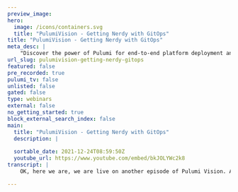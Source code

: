 ```yaml
---
preview_image:
hero:
  image: /icons/containers.svg
  title: "PulumiVision - Getting Nerdy with GitOps"
title: "PulumiVision - Getting Nerdy with GitOps"
meta_desc: |
    "Discover the power of Pulumi for end-to-end platform deployment and application integration. Join us as we explore the Pulumi Operator and its cap...
url_slug: pulumivision-getting-nerdy-gitops
featured: false
pre_recorded: true
pulumi_tv: false
unlisted: false
gated: false
type: webinars
external: false
no_getting_started: true
block_external_search_index: false
main:
  title: "PulumiVision - Getting Nerdy with GitOps"
  description: |
    
  sortable_date: 2021-12-24T08:59:50Z
  youtube_url: https://www.youtube.com/embed/bkJOLYWc2k8
transcript: |
    OK, here we are, we are live on another episode of Pulumi Vision. And if I know anything about streaming and I don't, we don't want to have any real big content right in the first few seconds because nobody's here yet. So, uh, but that's cool. Hey, David, welcome to Pulumi Vision. Yeah. Awesome. I've not been on Vision before. I'm really excited. It, it's fun that we, I don't think we streamed together before except for like a devils party games, one party games and CNC face off, you know, so we haven't done like an actual, you know, like technology stream, just silly games and stuff. But, uh, yeah, we're gonna, um, we, we, we'll, uh, just sort of shoot the shit for shoot the, I don't know, I don't even know what our rating is on this. It's a work stream but, you know, on the same token, Cat Cosgrove is on our team. So, yeah, exactly. Yeah. Uh, so I think we're gonna, uh, we're gonna play around, we're kind of do a little, uh, little thing, a little KTIS operating. That's not the right way to use that term, but I don't care. Uh, and, and dig into some stuff. Uh Hey, welcome. We got, we got, we got some folks and uh David, what uh what programming language are you gonna be using today? I haven't entirely decided to be honest, I'll probably use type script. Um Although if the audience are feeling like they want to see something else, then we can be bold and go for that. We have a, we have 11 whole viewer so far. Uh But it's still early but, but if it's uh who I think it is, I think they're gonna wanna see go but uh let us know you know what your thoughts are. But yeah, well, before we kind of dig into that, uh David, I want you to kind of tell, tell me a little bit about what you got in mind and, and let me know when you want me to give you your, your screen share. Yeah, sure. So I thought what would be fun for us today would be to take a look at a complete end to end demo of using Pulumi to deploy our platform, which in this case will be on a cloud provider and then to look at how we look in and integrate our application teams, given them a framework to be able to deploy their applications to the platform. And we're going to do this with some more Pulumi. So we'll be taking a look at the Pulumi Operator what it brings to the table, how we deploy stacks with it and, and maybe have a little bit of a chat about how it works, what it's doing because it's a, it's a pretty cool project that I don't think has, uh, a lot of screen time yet. So I'm looking forward to kind of like shitting it and going, hey, check out this really cool thing and here's what you can do with it. So it should be kind of fun. Awesome. And I'm looking forward to. So I'll be, I'll be watching the chat trying to answer questions, feeding David David's driving and running all the tech. So I definitely uh through the better straw on this one. But uh I, I'm, I'm, I'm super excited to see because I uh this is maybe a bit of a spoiler, but I know David has a blog post that's coming out hopefully pretty soon about this. And I was, I was reading it and helping review it and I'm really excited to see it in action. So, yeah. Yeah, I mean, I guess we could talk about that a little bit without giving too much away. I just didn't know if it was a spoiler to tell people that there was a blog post. No, it's, it's all good. We're all friends here, right? So it references a talk I gave that Get Up days in December last year where I was talking about the and how it applies to get ups which I know right away people are like what? But is it a lot or demeter? I'm not sure. Uh I just, it, that's the problem with Fox is you have to pronounce the words. A very tech problem, right? Is how do we pronounce all these things? Uh So essentially that law tries to encourage us that we don't reveal or have too many leaky abstractions down our stack and we get up, that's a bit of a challenge. And in fact, what we're seeing today is that a lot of people uh actually hard code environment information into the get up pipeline. So like the stacks that they have are pro staging Q A etcetera, but they're all hard coded in yam somewhere. And we, I I feel like we need to get away from this because we're limiting the first, the velocity of which we could deploy, but also the flexibility to spin up ephemeral environments, iterate test, you know, do some cool experimental stuff. And uh some of the challenges with that we're gonna, well, we'll see it and I guess as we go through, but um the pluming operator actually helped solve a lot of these challenges, which is why I was so excited when I came across it and I was like, oh I need to start playing with this a little bit more. Awesome. Yeah, I won't go to the blog post in more detail. Why you gotta go to the blog and check it out. You should go check it every single day so you can see if that post is there. Um And you might even see a couple of posts that I wrote. I, one is getting published shortly as soon as the workflow is done. So, uh and I, I also even hope that I, that I understood David's feedback properly and updated it. I guess we'll find out. All right, we, we, we do an article review at the end of this. There we go. There we go. All right. Should we do? Should we uh should we do some, some checking? Yeah, we should get this cluster spun up first. It's great right now. We have Nada. I'm starting from complete scratch. So I'm gonna, how's that fun for you, Matt? Is that right? What's that? Uh Can you go just a maybe a little tiny bit bigger? No, you can't go bigger that it's fine. OK. I think that's good. I think it'll work. All right. So I'm gonna, we get the initial list of favorite templates we'll show additional and for today's session, we are going to use cloud. Um just because spinning up a coup on C is faster than any other cloud provider that I've seen. Um we haven't had a comment telling me to use any other programming language, so I am going to go with different. OK. Right. I was waiting to see if you were gonna challenge me to go in another language. But no, no, no, it's ok. We'll, we'll go for, we'll go for the time we did. We did. I, you know, I, I, uh, you know, been asked to do the go content. We did go last week. So it's all right. It's all right. All right. And why is our man that have had their token prepared? But give me a second. Actually, the funny thing is now that I think about it for as much as people always say, we're always using typescript examples in Pulumi and Pulumi vision. I think we've had barely any typescript because we did uh when Laura and I were doing stuff, I thought we did it with Python and then I had layla on and we did dot net. Uh Brendan might have done typescripts. Yeah, Brendan, our get get lab one and then we did go when we had a date dog last week. So we're mixing it up. All right. Cool. So, really, then typescript was the only choice I had. It really was we did the right thing. All right. So now we have a new preliminary project and this is our and V code. We have our stack file with our nice encrypted token. I love that about the fact that we could do that. Uh We have our default template for ST cloud which go figure, actually spends up acuna cluster it codes that I don't even have to write any code. Uh how easy is that? Very easy? That's the answer. Yeah. But I guess, you know, these API S are, are nice and simple here. We're just saying that we want to use Kubernetes cluster, we give it a name. I'm going to go for three notes and we have a size of the cluster GV KTIS museums and London and we're going to export a cluster. I mean, the reality is right? Like how much is there to say about the cluster that you need? I mean, you could say more things but for our, you know, because I know I like spin them up on Digital Ocean. Like when I'm doing workshops and yeah, my, my code for that is pretty straightforward. It's like basically how many nodes and how do I tag it so that uh it doesn't get deleted by our, you know, our clean up stuff. Yeah, exactly. All right, let's spin that up. It shouldn't take too long. It takes around 90 seconds and then we will have, oh OK. Maybe I should be using for instead of Digital Ocean for my uh my workshop clusters because do was always fast for me. But yeah, yeah, 90 seconds is pretty impressive. And uh oh, I see. We have Carlos in the chat. Hey, Carlos, welcome. Hey. All right. So I guess we can either sit and watch the creating status of this or maybe we can talk about what our, so, so we're gonna do a cluster. So what what are we doing with this operator? So what we're going to do is first deploy the CR DS for the operator and then deploy the operator itself. What the operator does is it's going to run inside of our cluster and monitor for some custom resources. These custom resources are Pulumi stacks. So we can describe stacks that we want the pluming operator to manage what those facts are, are typically get repositories that can be cloned into the cluster. And there is a continuous Pulumi up ran against them in a pretty cool fashion that is safe from the controller being, you know, rescheduled on killed anything like that. So it does lots of cool checkpoint and to make sure that it's it's native as it has to be to work well in that environment. And we're going to pretend that our platform team is, you know, this essentially, you know, obviously there would be a little bit more to that. But right now, we're just saying we want to cluster, we could start deploying, you know, backup tooling and you know, auto scale cluster, auto scalar. Uh but the application developers are going to take over with their own stacks and get. So we have this very strict boundary between this is what the platform team are building and providing a set of working components for our application teams to consume. But we had a question in the chat. I'm just gonna bring it in case people, uh, are where I want to hear it. So, a car, uh, as said, like, what's the most popular language used with Pulumi? Is it typescript? And I don't have the numbers in front of me and by, I'll, I'll probably poke around and see if I can find them by the end of the stream. But as I recall, it's actually not typescript. Um, but I think it's Python is one of the most popular ones. Uh, one of the things though is typescript is there's things, again, typescript over javascript is a little nicer for some info coding though because of the type, you know, there's features of typescript that just make it cleaner and easier to work with, which is why you see a lot of us writing examples in it because it's just a little more fun. But, uh, I don't think, uh, that is what, what have you seen out in the community? Uh, David, I don't know if you have any thoughts on this or not. I'm, I'm gonna see if I can find the, uh, the numbers though. Yeah. So, I mean, it's weird for me. Like I, I'd say I spend most of my time not, we're not talking about Pulumi here, like General as me, as an engineer. I spend most of my time writing, go and Rust and I love those languages for what I'm doing. But you're right whenever I have to come to Pulumi and infrastructure. There's something very interesting about the experience, the DX of working with typescript and this kind of fashion from the tooling and VS code to the autocomplete. Uh you know, the complete ease of use that having functions concerned from other libraries, just it's a very great developer experience. I don't think we get with some of the other SDK I think. Yeah, the things that we're uh that I was just looking at some comments I've seen internally and they said a lot of, a lot of customers uh de definitely have been using Python as a lot of the enterprise customers. That's what we see. Um So a test framework for Pulumi, same for lining. So, yes, that's kind of a, I'll put a link in the chat to, to go into testing. That's testing is a whole other thing. But one of the things is because Pulumi uses general purpose, um, programming language is right. You kind of have all those test frameworks for you. But I will let David continue and I'll drop some, some links in the chat there. All right. Ok. So we do have a cabernet cluster. Uh I mean, I'm sorry, it was longer than 90 seconds, however, it was only two minutes and seven seconds. But I still think that's, that's pretty, that's pretty good. Yeah. And hey, Rich, thanks for joining us. Hi, Rich. If we pop over to here. I mean, I'm gonna do everything just with you know, the get up and the documentation that that's here. Uh So you can all see how to do it yourself, but we have the ability here to deploy the operator. Uh And we could use coup control. Um But that would involve leaking the coup confit from our poly program, you know, exporting it, which is fine for some cases, but not for what I'm showing today. So we're actually gonna try and just use Poli to be able to do this ourselves. So there's examples for all of the different languages that we pop up. Python just because I know Carlos is saying that was interesting. He's what some Python looks like me, which is there not too bad actually, but where he is in tape script, I'm going to open the deploy operator typescript example. This first line of code is going to deploy the custom resource definition. Let's paste that in save. Uh ah I don't have yet. OK. So here's one of the reasons I always go to typescript as well. I open package dot Json pop into here and I do Pulumi Cube and I just let the auto complete, go to N PM, look up all the packages and the versions and I hit go then on earth, no pun intended. I even know the pun you made the pun joke. Uh And then we now have support and our plume project we can pop over here and we can just quickly I'm just gonna override this one. I don't think we need the ploy SDK just yet and we call this case. So now what we're saying is, and we want to deploy a, or a config file or a manifest depending on what you're using. Uh And we can actually just point it straight to the get hub raw URL. Um Now, right now, this is actually going to fail. Do we know why? Who knows why? Well, let's see. I don't know, but I gotta kick somebody out of the check because they're trying to uh how do I, how do I do this? And that's what you get for trying to tell me to buy followers. Yeah. Exactly. Rich says, yes, I want to be famous. I'm endeavor. So OK, let's see. Why is this gonna fail? All right, because it couldn't reach our KTIS cluster. Um And the reason it couldn't reach our co cluster is because we actually need a dynamic provider for this because I don't have one configured. So what we need to do is create a is Vader, this is a new provider. I would call this or platform whatever I want. And from here, we can pass in that we have a coup config and we pull this from our cluster. So the cluster that we create using the C OS DK has an output, which is the coup config for speaking and communicating with that cluster, we then create a new KTIS provider, which allows us to then apply any cnet's resources to the provider by adding this. And here's a cool typescript thing. Actually, if I rename this to provider, we get the shorthand syntax where I don't actually need to do that, which I also like and we can do a plu me up and this time it will deploy to our cluster. All right. So question, can this be done with Amazon Eks? Yes. Right. Everything we're doing with VO cloud you could do with Eks effective if I recall correctly. That was your first plan. And we just ran out of time like clusters, take a bit longer to provision. And uh you know, we want a stream not to be that watching and EPS clusters spin up. So we went with a slightly faster option and in fact, with the EK provider, you don't need to do. Uh this actually exposes a provider as an output. So you could just do provider cluster dot provider. But the, the C one doesn't support that a little bit. And of course, it works with, with GCP and any other related provider. We're not doing anything that is too far off to be on track here. I'll drop a link in the uh in the chat for, for the EKS stuff. All right. So um actually probably do want to export this coup config because it may be useful for me to be able to run cube control commands. Right. Yeah, why not? Uh we will export our cuc fig. So, so now we're adding an output and for people that are very fast or can pause the screen, they'll probably be able to communicate with my cluster. But that's all right. Right. Let's see if I can remember how to do this. So if we do a stack output config, I think that works. Right. Oh, sure. It's all one way to find out and then we can do an export cuc config our directory convic and then we can run and get notes, right? Oh Close. Uh OK. So that didn't output what I thought it did. Whoopsie. Uh Let's try that again. I believe there is a show secrets like for sure. Yeah. Um 00 because I, I append it. So OK. To the cool. OK. So it took me a little bit longer than I expected. But that's all right. That's the problem is if I was thinking about it, I've run that command 100 times because that's what I always do when I do a workshop and I need to get it to then put it into the G pod thing. So I have that. Yeah, I wasn't, wasn't watching, I was uh messing around in the chat. Um Yeah. Well, we have, we, we can run our commands, right? So we have terminal command lane access to the cluster. We have Pulumi access to the cluster with our custom provider. So now we need to go back to our documentation. Uh And we've got some boarding stuff that I'll just copy verbatim and it configures the roles and deploys the operator. Uh Yeah. What time is it for you? David? Uh Carlos would like to know it is 8 20 pm, 8:20 p.m. So this is, uh I felt slightly guilty about this, but David is just too nice and doesn't tell me to like get bent when I ask him to do stuff yet. Yeah, I've got two young kids. I, I work stupid random hours depending on what works best for me that day. So this is all good. My, my most popular blog post I wrote many, many years ago is when my boys were, um, just a few months old. So probably actually around the same age as your, your, your new one. And so you'd be up in the middle of the night. And I remember writing this blog post with one hand while I was holding my son Joey. And it was like the most, it was just some off the cuff thing that absolutely blew up and, and I was like, so that's sort of the trick. I do owe my kids some toys, but they don't, they don't want them anymore. They're too old. The two, my, my 10 year old is easy to buy for my, my 12 year or almost 12 year olds. So, with 12 next week, they just want money. So they're looking at all the presents and they're like, well, why does Sophia have like 12 presents under the tree? And I have like three. And I'm like, because you guys don't want anything. Anyway, what do we got? Do they have some pods? Maybe they want some pods for Christmas? Nobody's ever turned down a pot. All right. Well, we have a service account created. We have a role in row binding. We're just waiting on our deployment. Um Here's a cool trick. So what's actually happening with this deployment is that Pulumi is aware of a deployment. It knows that it spawns off replica sets and in turn those replica sets spawn off pods and it's actually going to wait until all the pods that the deployment has created are actually ready and healthy. So if they have probes on them, they're trying to make sure that you don't deploy something that's broken and then like, hey, it worked. Um But if you don't want that behavior, you can actually turn it off through an annotation. So if we come to our deployment, we can do metadata annotations and we can say polo dot com get away trip. So to David Rich just tweeted, he said, I always love watching rock code stream. He's so good at it. Matt Stratton is also on the stream. Oh, thanks for that. I lost my train of thought. Oh, yeah. Cheers. So this annotation will change that behavior. So that Pulumi will just do the apply and then it's entirely up to you. And at that point to make sure the workloads that you deploy are in fact healthy. Of course, it has already deployed now, but it's not a big deal. Um, but if we run pulling me up, but you'll see that it is a lot quicker this time. Hm. Nobody's answered in the chat, how they pronounce, uh, that word that I'm not gonna say out loud because that will influence. So if you're in the chat, like, you know, write it out phonetically, that command that David keeps running. Not Pulumi up or let me know how you pronounce Pulumi up too. All right, let's see what's next then. Uh So we won't get pods. We have the operator running. It's actually not doing anything right now. Um Because the way controllers work in is they're monitoring for custom resources typically and we haven't deployed any custom resources yet. So let's jump back over to the documentation. We have applied the operator, we can move on to the next thing which is we want to create Pulumi stack custom resources. Now, you can do this through zoom back command that I won't see anymore. Uh Where's the example you mean? Cube? Wow. Are these examples in? No, someone was feeling funny that day uh or we can deploy in Bolivia, which of course we're going to do. Of course, why else would we uh if you want to deploy a stack, da da da. There is it? There we go. Then the things that are required are that we need to first put it a secret into our cluster with our pate access token. So I'm gonna do that first. And then we're actually, how much time do we have? Maddie? I don't know. We got, we got at least half an hour. We got as much time as you want. You're the one who it's bedtime, right? I mean, we can start off by using API extensions, custom resource to deploy any random um resource in the world. However, we can do one better and actually use TRD to Ballo me to generate the types and actually get a fully type experience as well. So what was the over doing for time? I don't want to commit to too much just yet, but let's get the secret one first. Just dropped a link about CRD to Pulumi in the chat too for like people that wanna know more about what's going on. Jeez. My hair is so flat today. Your hair looks great today. All right. So we got a new Pulumi config uh This allows us to pull things from our stack file, which is this one here? I'm going to say that we require a secret called Pulumi access token, which means I have to make that available. And in fact, if we run Pulumi up, we'll see that that gives us a nice inner message in but it doesn't exist yet and I will go to the council. There we go. Nice helpful error message. You have required configuration limit access token which isn't there. So I will create a new one. There we go. So now we can do a Pulumi config set. This is the secret Pulumi access to and 10. Uh OK, let's go back to the documentation. So we have to create a secret. This is actually using KX instead of the SDKKX is a extraction and helper library to make working with some resources a little bit easier. So we'll just make that available too. So we can come in here, we paste this. Uh We have to import KX, which is the Kubernetes X package and we can use our autocomplete here. Get that pretty quick. We not then and then M PM install and if we look at our code, it seems happier now. So now we have our access token here. Well, it's been pulling it up and get that created. Rich says you have the best hair and infrastructure is good. I'd agree with that. It's continually evolving into all the places where that happens. Cat would probably, you know, you're, you're lucky that cat is, is not on the stream rich. That's all I'm saying because I think she'd have some words but it's OK. Um So OK, I wanted to see something in your uh when next time you go back to your ID E to your VS code. Mhm. Oh So you just put your um oh that's interesting. Ok. So you just flip it, you put your your uh explorer thingy doodle, whatever that window is on the right to the left. I thought it was like some cool, cool shit. And it was just like, because I had the, I had the our our straight window was too small for me to see super duper. Well, and I was like, what are you doing here? Is that like some typescript? You think? I'm like, oh no, you're just going in the file. Got it. Yeah, but it was not where I was expecting it. So I was, I was thinking it was something cool. I just hate it. You don't have it anymore. OK? No, it's good. It's good. All right. So let's apply this the building way and then we'll squeeze in the nice way. So we're gonna say this is our application team stack one division, team one at team one. We're passing on our access token here. At least the name of the secret. We restored it in the cluster. We're gonna have a stack. So this can be. But I think if we just admit that it goes under my personal uh and we'll call this app in one and I have a rock pool in me Examples repository which we not only worry about the commit, but I do need the directory as a call. Oh, yeah. This, this, ah, see, this is why working with customer resource in this way is rubbish because I actually can't autocomplete the thing that I need. So, you know what? We're not gonna do it the crappy way. So, are you using just for my context you have copilot on or is that the other, is that just typescript autocomplete? No, that's copilot. Uh, we got a comment from Skyler that the alternate between coop cuddle cuddle. I say coop cut, not cuddle like the cuddly way which I know is what rich likes but cuddle like cuddle, fish. But since my license plate is coop cuddle, I feel like I should be considered somewhat authoritative on that. All right, it's like I'm never streaming with you again. No, I'm having fun just losing my train of thought because we're not a rush. It doesn't matter. OK. So we want to generate an sck for these types and I, I've not done this before. So we're going way off the bean track here. But I went to look and said, in fact, we did it right here. Uh So what do you need to generate an STK from a spec and CRD gamma? Well, all you need is the file so we can come here and I'll do Carl Fs as well, Srd dot yama and drop in the L. So let's just download the custom resource definitions. Um And we can see them like. So these are all the plumier specs which are an open API format. We can then run CRD two Pulumi. And if we take a look at the help here, we can generate SDKS for dot net for go no GS and Python. So we're going to do the node GS one. So we need, we need to give the package a name. So we'll call this, let me stack. I think that makes sense. Uh And we need an OGS path. So this is where they're going to live and we'll store them and source stacks and that directory probably should exist. Although I don't have my index dot TS and Stax. Yeah, we'll fix that too. All right. So create directory. Run CRD. Let me something went wrong. They're too confident if it worked right. The first time it would be, you'd be concerned. You did something wrong then. That's me right when I run a thing and I'm like, there's no problems. I'm like, ok, that couldn't have been what I was supposed to do then. Oh, I didn't tell it. The YAML failed to right. There we go. You told it where? Yeah. All right. So it has successfully generated our SDK. Although now I'm in a position where I don't like that. We have our index dot Ts up here and then the source director with everything else. So I'm going to move our index dot TS into source and for that to still work, we just have to add main. Yeah. So that's a good tip in general from a Pulumi perspective that not everybody knows about. Because if you sort of look at that a lot of times when you're looking at examples with Pulumi, it's assuming that the root of the project of the folder is the whole Pulumi program. But you might want to have it. Maybe if it's uh uh a pet, you have like an Infra, an Infra co uh Infra uh folder or something that's inside with something else, you know, actually in this setup. So this is, this is a good tip that you can. Uh That's all you have to do is point it inside the uh Pulumi Amal. All righty. So I didn't modify you. You go away. OK. Oh No, it was actually being helpful because I moved that phone. OK. Uh So now we want to import our new library so we can say import star as Stax from and then we have source. No, we have plume stack. Think so. And then we'll see how this is differ, how this differs. So I'll, I'll comment so that we can do a side by side. Team one equals new. And then I'm going to the stack. Do Pulumi back uh B one. Come on. Why is it not generated stack? I'm gonna look really silly now, aren't I? I was too confident view on stack. Yeah. Hello man. Why can I see it here. Uh I'm just gonna say, screw you all complete and say I'm right. Is that, is that ok? That's fine. You're the boss of the computer, David or? So, it would seem, no, it's, it's, it's, it's not happy. No, there's ok. So, is it, so if we do, we do get access to a whole bunch of resources but not under V one? Yeah, that's peculiar. Uh Do you wanna? So, uh Skyler says, is this a nested stack? I've only seen stack references before, not a nested stack. So what we did was we have taken the C ID definitions and generated no GS code inside of this Pulumi stacks directory. So this is just like working with Pulumi Pulumi GCP P AWS only is tailored for the custom resource definitions provided by the Pulumi operator. And we can actually see that it looks like it's been generated. OK. I'm not, I'm gonna, I'm gonna close my ID because sometimes it can get a little bit confused. Might say you're turning it off and on again. Um And I had the ex Oh yeah, it was like I was doing, we were doing a workshop a couple of weeks ago and the same thing I had run through the whole workshop that morning, everything was fine and then I ran into a very similar with Python. But yeah, where it just didn't wanna load the stuff properly and that's exactly how I fixed it was restarting my ID. It just took way too long for me to get to that decision point. Oh yeah, it, it's not happy. I'm not sure why I'm not going to fight it anymore, I don't think. But what we can see is that it has generated a plume Pulumi it got all the version and we do have a stack dot TS. So we can see at least the type definition for this. Um We can go to the stack spec arcs and we can see that the flag or the option I was looking for was called. Now, if I could create this object, we would be. What is, what does it not like about that? Exported Pulumi name space. You see line nine, there's something in there. It doesn't like, I'm just curious. Oh, yeah, I think we have a name in conflict. Oh, because you're already, yeah. Right. Because is it because you, because you imported Pulumi as Pulumi? So what's, what's, what's the, what's the, uh, what's that red underline on line nine? It should tell you what it doesn't like. Right. Yeah. Yeah. That, yeah, you're right. So when you're doing your Pulumi type ahead, it's coming from actual Pulumi. Not your all right. I, I just because that's all, that's all regular Pulumi stuff. Right. I don't know. Maybe I'm wrong. Oh, you're right. Ok. Yeah. Yeah. Let's try calling this something else. I, I don't know why. It just, yeah, that's regular preliminary Ok. Ok. So maybe, maybe be as good as just wrong. No, you suck. Uh So we need our access Token Secret. Thank you, Copilot. We need our stack. Thank you, Copilot. We need our project people. Well, you tried co pilot but I guess you were never going to get that. Uh Let's drop that in. Uh We need a rep or my dog is taking advantage of the fact that I'm on the street and not paying attention to her and getting away with things and you should for my school and the directory and my examples repository is called Cooper S and I wonder what the typescript compiler is gonna say. What do you think? It's gonna say Maxie? Yeah. V one does not exist, you know, this time it's going to Pulumi Pulumi that, that's what I'm saying. So go go back to when I I'm trying to remember where I think it's line nine in here in this file when you was it this? No, no, no, it's not this one it was in um I think it's where you define. Yeah. Try. No, it's not this one where, where was the other son of a gun? I remember there was a part where you were declaring Pulumi somewhere and it didn't like it like it was the ID E was complaining about it. So I think it was right there right there. See where, where you export the name space line nine. Ah OK. I understand. I don't, I don't know what I, I can't, you have to mouse over the word Pulumi because I can't see what it doesn't like. Oh, that just is. Yeah. So here's the problem. Uh There's the plu name space in the plume stack. Crd. And we're exporting it as Pulumi, which should be fine. However, we're importing Pulumi. But do you need to import Pulumi in this file? I don't think you do in this. You know what I mean? Like you're not using Pulumi anywhere, I don't think. Oh, you are? Oh, shit. Ok. Well, then, ok. What you could do don't call it Pulumi when you import it, when you do online four instead of imported as Pulumi. Now you're gonna have to go and rename it as you. So, but we had this whole concept, right? That it's easy to do, right? Ok. You don't wanna, you don't wanna start because, yeah, you'll screw up your import if I search for P dot We should be all right. No. Oh, yeah. Yeah. Well, you can't, you, you were right. But you have to. Yeah. Ok. So, in theory, but we'll probably have to do that. Uh, no, no, no, no, because they're because of the other places you imported. 00, you did the same thing in this one too? Do you have two? You know the input and the output? You're right. It's all the types needed. Yeah. I wonder if that helps then. No. OK. Well, so it's unfortunate but we do have the flag we need. So let's at least make our demo work before we go. So that is an unfortunate side effect of the Pulumi name space within the generation of the SDK versus the PLU space and things of the core SDK. So we need to work out a way to fix that. But you can see this would have been a much nicer API with all complete. This is your fall back one when you don't have the SDK. So the object that you want to deploy uh and what we're going to do now is run a plume up. This is going to deploy our stack and then the pluming operator within the cluster will deploy engine for us. I don't have a customer Reagan. Here we go. Oh My name is not DNS compatible and that's because it's passed on in the metadata here. OK? Got it and needs DNS compact. We'll just do that again. Cool. So now if we run, get pod watch, uh we may see what we want to see but what we can run is the cube control gets uh export. Oh Yeah. Ah uh Do. Where did I put this export, coupons bag coup control gas stack. And you can see that we now have a stack that was created for a team one. We can describe our stack. Uh OK. So it's telling us that I missed something uh and we need to specify the branch or commit. So let's fix that. I will do brunch. Oh, I remember that part when you said I don't care about the commit but forgot to set the branch. Uh So that will fix that. And then what we'll, well see, I'm confident is that our operator deploys application team ones get ups pipeline. Huh? Did you save it? I did save it because it's telling me that I, I couldn't find a reference. No, it's probably just a dog is so well behaved. My code is not try. Pulumi. Come see if that works better. Doesn't work on Moxie Maxi Maxy come doesn't work, fails to create a local workspace, failed to create workspace, unable to enlist and get reports. And the branch is called main repository. I'm gonna copy and paste. I don't trust myself then and I'll copy and paste the director in in case. Oh, yeah, that was wrong. Uh All right. Last time. Right. He think it's work as long as you just, you know, do the right thing. Yeah, you can watch it. That's an old message. Hopefully. Wait. What? Well, that was 13 seconds ago. So I'm gonna wait for. 00, ok. Oh. Right. Right. Right. Had to rethink the eventual consistency, Maxine. I mean, I could delete it, but maybe that's maybe I should be more patient. All right. Let's go back to the stack, arg thing. And there is a way to change how often it? Thanks. Do refresh. Refresh can be set. No, we don't want to refresh. Oh yeah, resync frequency. And what's the default? One minute? We're probably almost there still failed. Maybe try to commit. Delete stack. Yeah. Get out of here. Stack man. Ripple. I mean, I feel like that's OK. Uh Just in case though, as me being particularly silly, we will deploy the example stack just in case where is the A let me one on the control page, right? We're going to deploy metros stack as a backup deck. Doesn't like my stack. That seems rude. I know I had to played it yesterday but I'm positive I'm positive it's me not the stag. So let's just deploy this one created. Can you get stacks? Where's my stack? There should be two stacks, right? I know why it's not working. Yeah. Was it the destroy and finalize? Uh I think it's because my stack name. Oh, you need to like put the quote org. Yeah, I guess that makes sense because how else is gonna find? Yeah, but we did see that the other stack that deploy when I I changed, that didn't contain my user name. So it worked. That count is working. You can't take that away from me. It is success and I had just broken that one. Oh, because I deleted, making things so much difficult, so much harder for myself. Um I deleted that one manually. So we have to do a refresh up. Ref. Oh, right. Because, yeah, now it doesn't, now, plumy doesn't know about it or doesn't know that state. Indeed. And refresh it can take a little bit of time, but I'm sure it'll be pretty quick. So, have you played with the Pulumi Operator before? I haven't. So, this is cool. I was one of the things that was on my list because coming from Red Hat and open stack like, or open shift rather, you know, operators are kind of a thing. And I was like, oh, actually the first thing I thought of when I came was like, it'd be cool if there was, uh, an operator for Pulumi Pulumi operator. And then of course, there is, I just haven't had a, a reason to sit down and, and dig into it. So this has been pretty cool and, um, I want to play with it a little bit more because, um, it sort of dusts off that, that, uh, way. I was thinking about Cotis a year ago in Openshift World. Cool. Um, well, if I think, uh, I think, uh, people have kind of filtered out again. It's, you know, everyone's, uh, kind of going off but this was, this was cool. This was fun. Um, if you, uh, are still hanging out, uh, we do this every week, same time, although not next week, taking next week off. Uh, but we'll be back on, um, oh, is the operator recommended for production use II, I think it's production quality. Yeah. You know, it's not an alpha or test or anything. No 1.0 was released in September. It's been used by some pretty big organizations. So, you know, you're welcome to install it and start having end to end for your get up. It works really well. As long as you're not me, make a mistake. Right. Yes. So the operator is recommended for production use. David is not, is what we're saying. That's why, that's why he's in. Uh so, uh but yeah, we'll be back uh here on Pulumi Vision on January 6th, which is two weeks from today. Uh Peter mckee from Docker and I'm not sure what we're gonna do, but it'll involve Docker because otherwise Peter will be disappointed. Um And yeah, you can find David on Twitter at Rock code. Uh check out the Pulumi blog. We, the, we should have a blog post uh on a similar topic, uh coming up in the next uh next week or so. And then I guess we'll just see you all on the internet. All right. Thanks for having me. Yeah. Have a good day.

---
```

